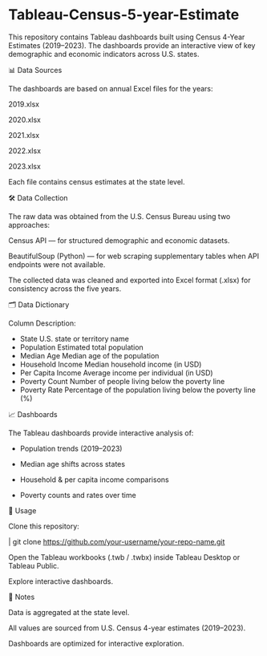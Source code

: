 # Tableau-Census-5-year-Estimate

This repository contains Tableau dashboards built using Census 4-Year Estimates (2019–2023).
The dashboards provide an interactive view of key demographic and economic indicators across U.S. states.


📊 Data Sources

The dashboards are based on annual Excel files for the years:

2019.xlsx

2020.xlsx

2021.xlsx

2022.xlsx

2023.xlsx

Each file contains census estimates at the state level.


🛠️ Data Collection

The raw data was obtained from the U.S. Census Bureau using two approaches:

Census API — for structured demographic and economic datasets.

BeautifulSoup (Python) — for web scraping supplementary tables when API endpoints were not available.

The collected data was cleaned and exported into Excel format (.xlsx) for consistency across the five years.


🗂️ Data Dictionary

Column	Description:

- State	U.S. state or territory name
- Population	Estimated total population
- Median Age	Median age of the population
- Household Income	Median household income (in USD)
- Per Capita Income	Average income per individual (in USD)
- Poverty Count	Number of people living below the poverty line
- Poverty Rate	Percentage of the population living below the poverty line (%)


📈 Dashboards

The Tableau dashboards provide interactive analysis of:

- Population trends (2019–2023)

- Median age shifts across states

- Household & per capita income comparisons

- Poverty counts and rates over time





🚀 Usage

Clone this repository:

| git clone https://github.com/your-username/your-repo-name.git


Open the Tableau workbooks (.twb / .twbx) inside Tableau Desktop or Tableau Public.

Explore interactive dashboards.



📌 Notes

Data is aggregated at the state level.

All values are sourced from U.S. Census 4-year estimates (2019–2023).

Dashboards are optimized for interactive exploration.
